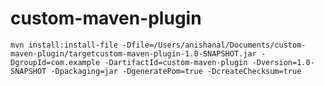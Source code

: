 # custom-maven-plugin

`mvn install:install-file -Dfile=/Users/anishanal/Documents/custom-maven-plugin/targetcustom-maven-plugin-1.0-SNAPSHOT.jar -DgroupId=com.example -DartifactId=custom-maven-plugin -Dversion=1.0-SNAPSHOT -Dpackaging=jar -DgeneratePom=true -DcreateChecksum=true`
